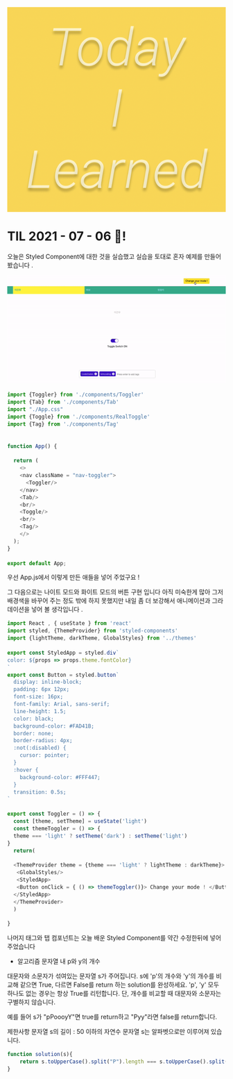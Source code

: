  <img src="TILimage.png" align="center" />

# TIL 2021 - 07 - 06 📖!
오늘은 Styled Component에 대한 것을 실습했고 실습을 토대로 혼자 예제를 만들어 봤습니다 .




<img src="Styled Component practice.gif"/>






```js
import {Toggler} from './components/Toggler'
import {Tab} from './components/Tab'
import "./App.css"
import {Toggle} from './components/RealToggle'
import {Tag} from './components/Tag'


function App() {
  
  return (
    <>
    <nav className = "nav-toggler">
      <Toggler/>
    </nav> 
    <Tab/>
    <br/>
    <Toggle/>
    <br/>
    <Tag/>
    </>
  );
}

export default App;
```
우선 App.js에서 이렇게 만든 애들을 넣어 주었구요 ! 


그 다음으로는 나이트 모드와 화이트 모드의 버튼 구현 입니다 
아직 미숙한게 많아 그저 배경색을 바꾸어 주는 정도 밖에 하지 못했지만 내일 좀 더 보강해서 애니메이션과 그라데이션을 넣어 볼 생각입니다 .  
```js
import React , { useState } from 'react'
import styled, {ThemeProvider} from 'styled-components'
import {lightTheme, darkTheme, GlobalStyles} from '../themes'

export const StyledApp = styled.div`
color: ${props => props.theme.fontColor}
`
export const Button = styled.button`
  display: inline-block;
  padding: 6px 12px;
  font-size: 16px;
  font-family: Arial, sans-serif;
  line-height: 1.5;
  color: black;
  background-color: #FAD41B;
  border: none;
  border-radius: 4px;
  :not(:disabled) {
    cursor: pointer;
  }
  :hover {
    background-color: #FFF447;
  }
  transition: 0.5s;
`

export const Toggler = () => {
  const [theme, setTheme] = useState('light')
  const themeToggler = () => {
  theme === 'light' ? setTheme('dark') : setTheme('light')
}
  return(
    
  <ThemeProvider theme = {theme === 'light' ? lightTheme : darkTheme}>
   <GlobalStyles/>
   <StyledApp>
   <Button onClick = { () => themeToggler()}> Change your mode ! </Button>
  </StyledApp>
  </ThemeProvider>
  )

}
```
나머지 태그와 탭 컴포넌트는 오늘 배운 Styled Component를 약간 수정한뒤에 넣어 주었습니다 

* 알고리즘 
문자열 내 p와 y의 개수

대문자와 소문자가 섞여있는 문자열 s가 주어집니다. s에 'p'의 개수와 'y'의 개수를 비교해 같으면 True, 다르면 False를 return 하는 solution를 완성하세요. 'p', 'y' 모두 하나도 없는 경우는 항상 True를 리턴합니다. 단, 개수를 비교할 때 대문자와 소문자는 구별하지 않습니다.

예를 들어 s가 "pPoooyY"면 true를 return하고 "Pyy"라면 false를 return합니다.

제한사항
문자열 s의 길이 : 50 이하의 자연수
문자열 s는 알파벳으로만 이루어져 있습니다.

```js
function solution(s){
    return s.toUpperCase().split("P").length === s.toUpperCase().split("Y").length;//문자열을 다 대문자로 만들어 준뒤에 split메소드로 빼온뒤에 두 개의 길이를 비교해주었습니다 
}
```
